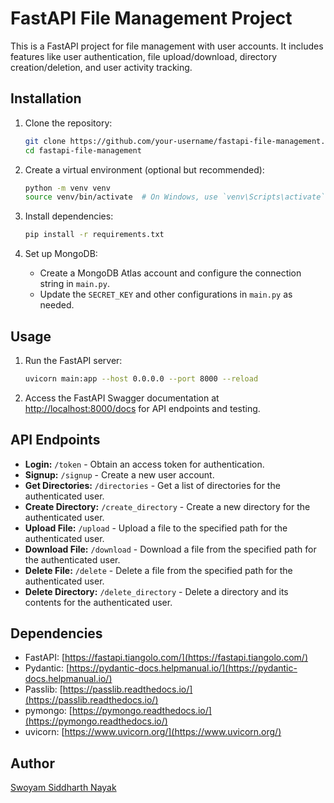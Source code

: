 # FastAPI File Management Project

This is a FastAPI project for file management with user accounts. It includes features like user authentication, file upload/download, directory creation/deletion, and user activity tracking.

## Installation

1. Clone the repository:
   ```bash
   git clone https://github.com/your-username/fastapi-file-management.git
   cd fastapi-file-management
   ```

2. Create a virtual environment (optional but recommended):
   ```bash
   python -m venv venv
   source venv/bin/activate  # On Windows, use `venv\Scripts\activate`
   ```

3. Install dependencies:
   ```bash
   pip install -r requirements.txt
   ```

4. Set up MongoDB:
   - Create a MongoDB Atlas account and configure the connection string in `main.py`.
   - Update the `SECRET_KEY` and other configurations in `main.py` as needed.

## Usage

1. Run the FastAPI server:
   ```bash
   uvicorn main:app --host 0.0.0.0 --port 8000 --reload
   ```

2. Access the FastAPI Swagger documentation at [http://localhost:8000/docs](http://localhost:8000/docs) for API endpoints and testing.

## API Endpoints

- **Login:** `/token` - Obtain an access token for authentication.
- **Signup:** `/signup` - Create a new user account.
- **Get Directories:** `/directories` - Get a list of directories for the authenticated user.
- **Create Directory:** `/create_directory` - Create a new directory for the authenticated user.
- **Upload File:** `/upload` - Upload a file to the specified path for the authenticated user.
- **Download File:** `/download` - Download a file from the specified path for the authenticated user.
- **Delete File:** `/delete` - Delete a file from the specified path for the authenticated user.
- **Delete Directory:** `/delete_directory` - Delete a directory and its contents for the authenticated user.

## Dependencies

- FastAPI: [https://fastapi.tiangolo.com/](https://fastapi.tiangolo.com/)
- Pydantic: [https://pydantic-docs.helpmanual.io/](https://pydantic-docs.helpmanual.io/)
- Passlib: [https://passlib.readthedocs.io/](https://passlib.readthedocs.io/)
- pymongo: [https://pymongo.readthedocs.io/](https://pymongo.readthedocs.io/)
- uvicorn: [https://www.uvicorn.org/](https://www.uvicorn.org/)

## Author

[Swoyam Siddharth Nayak](https://www.linkedin.com/in/swoyam2609/)